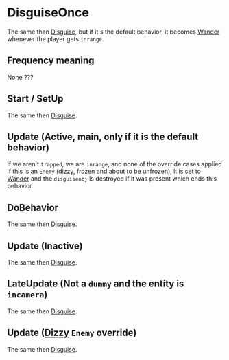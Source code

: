 # DisguiseOnce
The same than [Disguise](Disguise.md), but if it's the default behavior, it becomes [Wander](Wander.md) whenever the player gets `inrange`.

## Frequency meaning
None ???

## Start / SetUp
The same then [Disguise](Disguise.md).

## Update (Active, main, only if it is the default behavior)
If we aren't `trapped`, we are `inrange`, and none of the override cases applied if this is an `Enemy` (dizzy, frozen and about to be unfrozen), it is set to [Wander](Wander.md) and the `disguiseobj` is destroyed if it was present which ends this behavior.

## DoBehavior
The same then [Disguise](Disguise.md).

## Update (Inactive)
The same then [Disguise](Disguise.md).

## LateUpdate (Not a `dummy` and the entity is `incamera`)
The same then [Disguise](Disguise.md).

## Update ([Dizzy](../Notable%20methods/Dizzy.md) `Enemy` override)
The same then [Disguise](Disguise.md).
